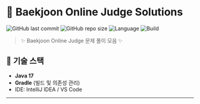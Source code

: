 # 🧩 Baekjoon Online Judge Solutions

![GitHub last commit](https://img.shields.io/github/last-commit/USERNAME/baekjoon)
![GitHub repo size](https://img.shields.io/github/repo-size/USERNAME/baekjoon)
![Language](https://img.shields.io/badge/Java-17-007396?logo=java)
![Build](https://img.shields.io/badge/Build-Gradle-02303A?logo=gradle)

> ✨ Baekjoon Online Judge 문제 풀이 모음 ✨  

## 🚀 기술 스택
- **Java 17**
- **Gradle** (빌드 및 의존성 관리)
- IDE: IntelliJ IDEA / VS Code  

---

